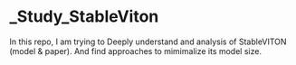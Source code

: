 # _Study_StableViton
In this repo, I am trying to Deeply understand and analysis of StableVITON (model &amp; paper). And find approaches to mimimalize its model size.
